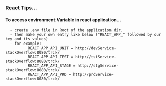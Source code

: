 ### React Tips...

#### To access environment Variable in react application...
      - create .env file in Root of the application dir.
      - then make your own entry like below ("REACT_APP_" followed by our key and its values)
      - for example:
              REACT_APP_API_UNIT = http://devService-stackOverflow:8080/trck/
              REACT_APP_API_TEST = http://tstService-stackOverflow:8080/trck/
              REACT_APP_API_STAGE = http://stgService-stackOverflow:8080/trck/
              REACT_APP_API_PRD = http://prdService-stackOverflow:8080/trck/
